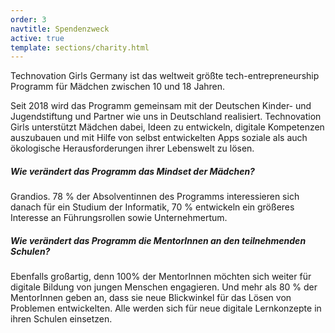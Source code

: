 ```yaml
---
order: 3
navtitle: Spendenzweck
active: true
template: sections/charity.html
---
```

Technovation Girls Germany ist das weltweit größte tech-entrepreneurship Programm für Mädchen zwischen 10 und 18 Jahren.

Seit 2018 wird das Programm gemeinsam mit der Deutschen Kinder- und Jugendstiftung und Partner wie uns in Deutschland realisiert. Technovation Girls unterstützt Mädchen dabei, Ideen zu entwickeln, digitale Kompetenzen auszubauen und mit Hilfe von selbst entwickelten Apps soziale als auch ökologische Herausforderungen ihrer Lebenswelt zu lösen.

##### Wie verändert das Programm das Mindset der Mädchen?
Grandios. 78 % der Absolventinnen des Programms interessieren sich danach für ein Studium der Informatik, 70 % entwickeln ein größeres Interesse an Führungsrollen sowie Unternehmertum. 

##### Wie verändert das Programm die MentorInnen an den teilnehmenden Schulen?
Ebenfalls großartig, denn 100% der MentorInnen möchten sich weiter für digitale Bildung von jungen Menschen engagieren. Und mehr als 80 % der MentorInnen geben an, dass sie neue Blickwinkel für das Lösen von Problemen entwickelten. Alle werden sich für neue digitale Lernkonzepte in ihren Schulen einsetzen.

